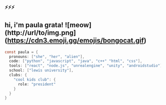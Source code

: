 ### ⚡⚡⚡
## hi, i'm paula grata! ![meow](http://url/to/img.png](https://cdn3.emoji.gg/emojis/bongocat.gif)

```java
const paula = {
  pronouns: ["she", "her", "alien"],
  code: ["python", "javascript", "java", "c++" "html", "css"],
  tools: ["react", "node.js", "unrealengine", "unity", "androidstudio"],
  school: ["lewis university"],
  clubs: {
    "cool kids club": {
      role: "president"
    }
  }
}
```
